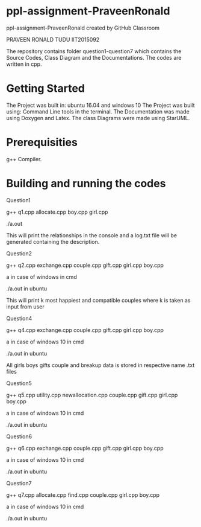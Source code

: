 # ppl-assignment-PraveenRonald
ppl-assignment-PraveenRonald created by GitHub Classroom

PRAVEEN RONALD TUDU IIT2015092

The repository contains  folder question1-question7 which contains the Source Codes, Class Diagram and the Documentations. The codes are written in cpp.
# Getting Started

The Project was built in: ubuntu 16.04 and windows 10
The Project was built using: Command Line tools in the terminal.
The Documentation was made using Doxygen and Latex.
The class Diagrams were made using StarUML.

# Prerequisities

g++ Compiler.

# Building and running the codes

Question1

g++ q1.cpp allocate.cpp boy.cpp girl.cpp

./a.out

This will print the relationships in the console and a log.txt file will be generated containing the description.

Question2

g++ q2.cpp exchange.cpp couple.cpp gift.cpp girl.cpp boy.cpp

a in case of windows in cmd

./a.out in ubuntu

This will print k most happiest and compatible couples where k is taken as input from user

Question4

g++ q4.cpp exchange.cpp couple.cpp gift.cpp girl.cpp boy.cpp

a in case of windows 10 in cmd

./a.out in ubuntu

All girls boys gifts couple and breakup data is stored in respective name .txt files

Question5

g++ q5.cpp utility.cpp newallocation.cpp couple.cpp gift.cpp girl.cpp boy.cpp

a in case of windows 10 in cmd

./a.out in ubuntu

Question6

g++ q6.cpp exchange.cpp couple.cpp gift.cpp girl.cpp boy.cpp

a in case of windows 10 in cmd

./a.out in ubuntu

Question7

g++ q7.cpp allocate.cpp find.cpp couple.cpp girl.cpp boy.cpp

a in case of windows 10 in cmd

./a.out in ubuntu
